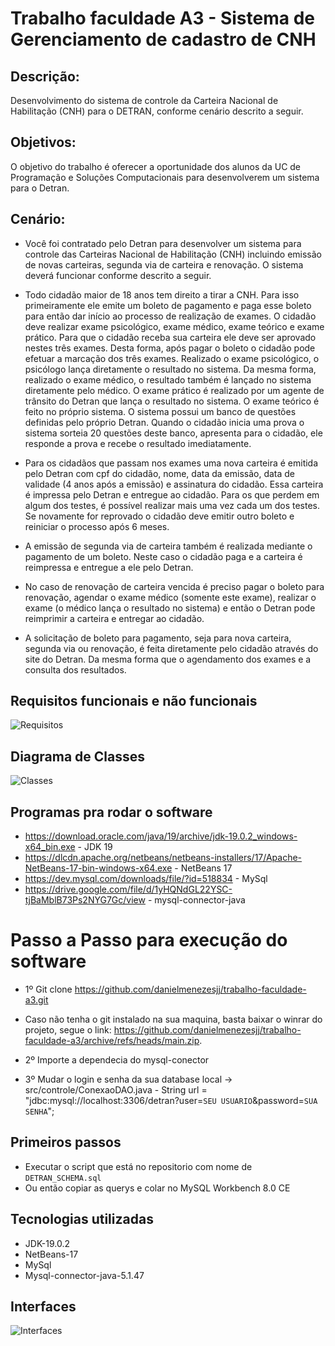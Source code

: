 # Trabalho faculdade A3 - Sistema de Gerenciamento de cadastro de CNH

## Descrição:
Desenvolvimento do sistema de controle da Carteira Nacional de Habilitação (CNH) para o DETRAN, conforme cenário descrito a seguir.

## Objetivos:
O objetivo do trabalho é oferecer a oportunidade dos alunos da UC de Programação e Soluções Computacionais para desenvolverem um sistema para o Detran.

## Cenário:
* Você foi contratado pelo Detran para desenvolver um sistema para controle das Carteiras Nacional de Habilitação (CNH) incluindo emissão de novas carteiras, segunda via de carteira e renovação. O sistema deverá funcionar conforme descrito a seguir.

* Todo cidadão maior de 18 anos tem direito a tirar a CNH. Para isso primeiramente ele emite um boleto de pagamento e paga esse boleto para então dar início ao processo de realização de exames. O cidadão deve realizar exame psicológico, exame médico, exame teórico e exame prático. Para que o cidadão receba sua carteira ele deve ser aprovado nestes três exames. Desta forma, após pagar o boleto o cidadão pode efetuar a marcação dos três exames. Realizado o exame psicológico, o psicólogo lança diretamente o resultado no sistema. Da mesma forma, realizado o exame médico, o resultado também é lançado no sistema diretamente pelo médico. O exame prático é realizado por um agente de trânsito do Detran que lança o resultado no sistema. O exame teórico é feito no próprio sistema. O sistema possui um banco de questões definidas pelo próprio Detran. Quando o cidadão inicia uma prova o sistema sorteia 20 questões deste banco, apresenta para o cidadão, ele responde a prova e recebe o resultado imediatamente. 

* Para os cidadãos que passam nos exames uma nova carteira é emitida pelo Detran com cpf do cidadão, nome, data da emissão, data de validade (4 anos após a emissão) e assinatura do cidadão. Essa carteira é impressa pelo Detran e entregue ao cidadão. Para os que perdem em algum dos testes, é possível realizar mais uma vez cada um dos testes. Se novamente for reprovado o cidadão deve emitir outro boleto e reiniciar o processo após 6 meses.

* A emissão de segunda via de carteira também é realizada mediante o pagamento de um boleto. Neste caso o cidadão paga e a carteira é reimpressa e entregue a ele pelo Detran.

* No caso de renovação de carteira vencida é preciso pagar o boleto para renovação, agendar o exame médico (somente este exame), realizar o exame (o médico lança o resultado no sistema) e então o Detran pode reimprimir a carteira e entregar ao cidadão. 

* A solicitação de boleto para pagamento, seja para nova carteira, segunda via ou renovação, é feita diretamente pelo cidadão através do site do Detran. Da mesma forma que o agendamento dos exames e a consulta dos resultados. 



## Requisitos funcionais e não funcionais
![Requisitos ](https://i.imgur.com/9YDVM57.png)

## Diagrama de Classes
![Classes ](https://i.imgur.com/9JNojO6.png)

## Programas pra rodar o software
* https://download.oracle.com/java/19/archive/jdk-19.0.2_windows-x64_bin.exe - JDK 19
* https://dlcdn.apache.org/netbeans/netbeans-installers/17/Apache-NetBeans-17-bin-windows-x64.exe - NetBeans 17
* https://dev.mysql.com/downloads/file/?id=518834 - MySql 
* https://drive.google.com/file/d/1yHQNdGL22YSC-tjBaMblB73Ps2NYG7Gc/view - mysql-connector-java


# Passo a Passo para execução do software
*    1º Git clone https://github.com/danielmenezesjj/trabalho-faculdade-a3.git
*    Caso não tenha o git instalado na sua maquina, basta baixar o winrar do projeto, segue o link: https://github.com/danielmenezesjj/trabalho-faculdade-a3/archive/refs/heads/main.zip.

*    2º Importe a dependecia do mysql-conector

*    3º Mudar o login e senha da sua database local -> src/controle/ConexaoDAO.java -   String url = "jdbc:mysql://localhost:3306/detran?user=`SEU USUARIO`&password=`SUA SENHA`";


## Primeiros passos
 *  Executar o script que está no repositorio com nome de `DETRAN_SCHEMA.sql`
 *  Ou então copiar as querys e colar no MySQL Workbench 8.0 CE


## Tecnologias utilizadas
*    JDK-19.0.2 
*    NetBeans-17
*    MySql
*    Mysql-connector-java-5.1.47






## Interfaces 

![Interfaces ](https://i.imgur.com/bsrRzn3.png)
